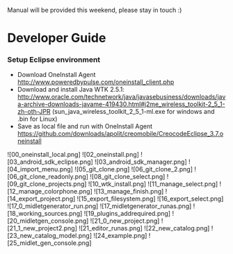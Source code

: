 Manual will be provided this weekend, please stay in touch :)

# Developer Guide

### Setup Eclipse environment
* Download OneInstall Agent http://www.poweredbypulse.com/oneinstall_client.php
* Download and install Java WTK 2.5.1: http://www.oracle.com/technetwork/java/javasebusiness/downloads/java-archive-downloads-javame-419430.html#j2me_wireless_toolkit-2_5_1-zh-oth-JPR (sun_java_wireless_toolkit_2_5_1-ml.exe for windows and .bin for Linux)
* Save as local file and run with OneInstall Agent https://github.com/downloads/apolit/creomobile/CreocodeEclipse_3.7.oneinstall


![00_oneinstall_local.png]
![02_oneinstall.png]
![03_android_sdk_eclipse.png]
![03_android_sdk_manager.png]
![04_import_menu.png]
![05_git_clone.png]
![06_git_clone_2.png]
![06_git_clone_readonly.png]
![08_git_clone_select.png]
![09_git_clone_projects.png]
![10_wtk_install.png]
![11_manage_select.png]
![12_manage_colorphone.png]
![13_manage_finish.png]
![14_export_project.png]
![15_export_filesystem.png]
![16_export_select.png]
![17_0_midletgenerator_run.png]
![17_midletgenerator_runas.png]
![18_working_sources.png]
![19_plugins_addrequired.png]
![20_midletgen_console.png]
![21_0_new_project.png]
![21_1_new_project2.png]
![21_editor_runas.png]
![22_new_catalog.png]
![23_new_catalog_model.png]
![24_example.png]
![25_midlet_gen_console.png]


